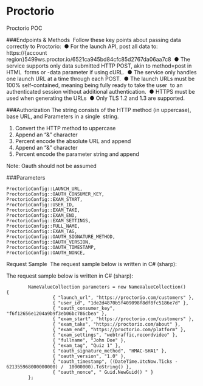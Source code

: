 # Proctorio
Proctorio POC



###Endpoints & Methods  
Follow these key points about passing data correctly to Proctorio:  
● For the launch API, post all data to:  https://{account region}5499ws.proctor.io/6521ca945bd84cfc85d2767da06aa7c8  
● The service supports only data submitted HTTP POST, akin to method=post in HTML  forms or -data parameter if using cURL.  
● The service only handles one launch URL at a time through each POST.  
● The launch URLs must be 100% self-contained, meaning being fully ready to take the user  to an authenticated session without additional authentication.  
● HTTPS must be used when generating the URLs  
● Only TLS 1.2 and 1.3 are supported. 


###Authorization
The string consists of the HTTP method (in uppercase), base URL, and Parameters in a single  string.  
1. Convert the HTTP method to uppercase  
2. Append an “&” character  
3. Percent encode the absolute URL and append  
4. Append an “&” character  
5. Percent encode the parameter string and append   

Note: Oauth should not be assumed

###Parameters
```
ProctorioConfig::LAUNCH_URL,
ProctorioConfig::OAUTH_CONSUMER_KEY,
ProctorioConfig::EXAM_START,
ProctorioConfig::USER_ID,
ProctorioConfig::EXAM_TAKE,
ProctorioConfig::EXAM_END,
ProctorioConfig::EXAM_SETTINGS,
ProctorioConfig::FULL_NAME,
ProctorioConfig::EXAM_TAG,
ProctorioConfig::OAUTH_SIGNATURE_METHOD,
ProctorioConfig::OAUTH_VERSION,
ProctorioConfig::OAUTH_TIMESTAMP,
ProctorioConfig::OAUTH_NONCE,
````


Request Sample  The request sample below is written in C# (sharp):    

The request sample below is written in C# (sharp):    
```
        NameValueCollection parameters = new NameValueCollection()             {
                 { "launch_url", "https://proctorio.com/customers" },
                 { "user_id", "1de2d4870b5f409098f8df8fc5186e7d" },
                 { "oauth_consumer_key", "f6f12656e1204a9b9f3eb06bc786cbea" },
                 { "exam_start", "https://proctorio.com/customers" },
                 { "exam_take", "https://proctorio.com/about" },
                 { "exam_end", "https://proctorio.com/platform" },
                 { "exam_settings", "webtraffic,recordvideo" },
                 { "fullname", "John Doe" },
                 { "exam_tag", "Quiz 1" },
                 { "oauth_signature_method", "HMAC-SHA1" },
                 { "oauth_version", "1.0" },
                 { "oauth_timestamp", ((DateTime.UtcNow.Ticks - 621355968000000000) /  10000000).ToString() },
                 { "oauth_nonce", "​ Guid.NewGuid()​ " }             
        }; 
```